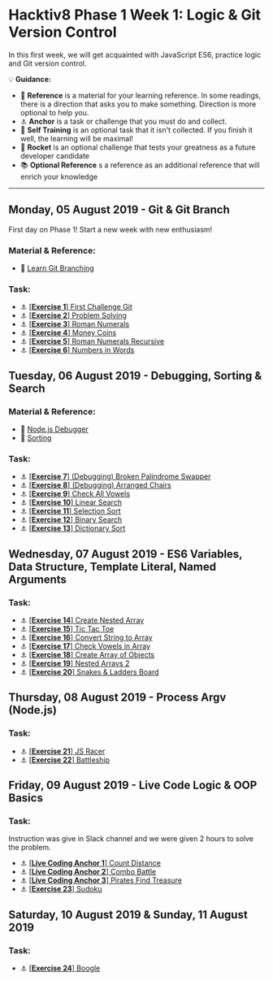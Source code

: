 # Hacktiv8 Phase 1 Week 1: Logic & Git Version Control

In this first week, we will get acquainted with JavaScript ES6, practice logic and Git version control.

:bulb: **Guidance:**
- :notebook_with_decorative_cover: **Reference** is a material for your learning reference. In some readings, there is a direction that asks you to make something. Direction is more optional to help you.
- :anchor: **Anchor** is a task or challenge that you must do and collect.
- 💪 **Self Training** is an optional task that it isn't collected. If you finish it well, the learning will be maximal!
- :rocket: **Rocket** is an optional challenge that tests your greatness as a future developer candidate
- :books: **Optional Reference** s a reference as an additional reference that will enrich your knowledge
---

## Monday, 05 August 2019 - Git & Git Branch
First day on Phase 1! Start a new week with new enthusiasm!

### Material & Reference:
- :notebook_with_decorative_cover:
[Learn Git Branching](https://learngitbranching.js.org/)

### Task:
- :anchor:
[[**Exercise 1**] First Challenge Git](https://github.com/andreassosilo/hacktiv8/blob/master/phase1/week1/first-challenge-git/readme.md)
- :anchor:
[[**Exercise 2**] Problem Solving](https://github.com/andreassosilo/hacktiv8/blob/master/phase1/week1/problem-solving/index.js)
- :anchor:
[[**Exercise 3**] Roman Numerals](https://github.com/andreassosilo/hacktiv8/blob/master/phase1/week1/roman-numerals/roman_numerals.js)
- :anchor:
[[**Exercise 4**] Money Coins](https://github.com/andreassosilo/hacktiv8/blob/master/phase1/week1/money-coins/moneyCoins.js)
- :anchor:
[[**Exercise 5**] Roman Numerals Recursive](https://github.com/andreassosilo/hacktiv8/blob/master/phase1/week1/roman-numerals-recursive/roman_numerals_recursive.js)
- :anchor:
[[**Exercise 6**] Numbers in Words](https://github.com/andreassosilo/hacktiv8/blob/master/phase1/week1/numbers-in-words/number_in_words.js)

## Tuesday, 06 August 2019 - Debugging, Sorting & Search

### Material & Reference:
- :notebook_with_decorative_cover:
[Node.js Debugger](https://nodejs.org/api/debugger.html)
- :notebook_with_decorative_cover:
[Sorting](https://visualgo.net/en)

### Task:
- :anchor:
[[**Exercise 7**] (Debugging) Broken Palindrome Swapper](https://github.com/andreassosilo/hacktiv8/blob/master/phase1/week1/broken-palindrome-swapper/palindromeSwapper.js)
- :anchor:
[[**Exercise 8**] (Debugging) Arranged Chairs](https://github.com/andreassosilo/hacktiv8/blob/master/phase1/week1/susun-kursi/susunKursi.js)
- :anchor:
[[**Exercise 9**] Check All Vowels](https://github.com/andreassosilo/hacktiv8/blob/master/phase1/week1/check-all-vowels/checkAllVowels.js)
- :anchor:
[[**Exercise 10**] Linear Search](https://github.com/andreassosilo/hacktiv8/blob/master/phase1/week1/linear-search/linear_search.js)
- :anchor:
[[**Exercise 11**] Selection Sort](https://github.com/andreassosilo/hacktiv8/blob/master/phase1/week1/selection-sort/selection_sort.js)
- :anchor:
[[**Exercise 12**] Binary Search](https://github.com/andreassosilo/hacktiv8/blob/master/phase1/week1/binary-search/binary.js)
- :anchor:
[[**Exercise 13**] Dictionary Sort](https://github.com/andreassosilo/hacktiv8/blob/master/phase1/week1/dictionary-sort/dictionary_sort.js)

## Wednesday, 07 August 2019 - ES6 Variables, Data Structure, Template Literal, Named Arguments

### Task:
- :anchor: [[**Exercise 14**] Create Nested Array](https://github.com/andreassosilo/hacktiv8/blob/master/phase1/week1/create-nested-array/index.js)
- :anchor: [[**Exercise 15**] Tic Tac Toe](https://github.com/andreassosilo/hacktiv8/blob/master/phase1/week1/tic-tac-toe/index.js)
- :anchor: [[**Exercise 16**] Convert String to Array](https://github.com/andreassosilo/hacktiv8/blob/master/phase1/week1/string-to-array/index.js)
- :anchor: [[**Exercise 17**] Check Vowels in Array](https://github.com/andreassosilo/hacktiv8/blob/master/phase1/week1/check-all-vowels-in-array/checkAllVowelsInArray.js)
- :anchor: [[**Exercise 18**] Create Array of Objects](https://github.com/andreassosilo/hacktiv8/blob/master/phase1/week1/array-of-objects/index.js)
- :anchor: [[**Exercise 19**] Nested Arrays 2](https://github.com/andreassosilo/hacktiv8/blob/master/phase1/week1/nested-arrays-2/nested_array_2_convert.js)
- :anchor: [[**Exercise 20**] Snakes & Ladders Board](https://github.com/andreassosilo/hacktiv8/blob/master/phase1/week1/snakes-and-ladders-board/index.js)

## Thursday, 08 August 2019 - Process Argv (Node.js)

### Task:
- :anchor:
[[**Exercise 21**] JS Racer](https://github.com/andreassosilo/hacktiv8/blob/master/phase1/week1/jsracer/js-racer.js)
- :anchor:
[[**Exercise 22**] Battleship](https://github.com/andreassosilo/hacktiv8/blob/master/phase1/week1/battleship/battleship.js)

## Friday, 09 August 2019 - Live Code Logic & OOP Basics

### Task:
Instruction was give in Slack channel and we were given 2 hours to solve the problem.
- :anchor:
[[**Live Coding Anchor 1**] Count Distance](https://github.com/andreassosilo/hacktiv8/blob/master/phase1/week1/live-code-week-1/easy/index.js)
- :anchor:
[[**Live Coding Anchor 2**] Combo Battle](https://github.com/andreassosilo/hacktiv8/blob/master/phase1/week1/live-code-week-1/medium/index.js)
- :anchor:
[[**Live Coding Anchor 3**] Pirates Find Treasure](https://github.com/andreassosilo/hacktiv8/blob/master/phase1/week1/live-code-week-1/hard/index.js)
- :anchor:
[[**Exercise 23**] Sudoku](https://github.com/andreassosilo/hacktiv8/blob/master/phase1/week1/sudoku-1/sudoku.js)

## Saturday, 10 August 2019 & Sunday, 11 August 2019

### Task:
- :anchor:
[[**Exercise 24**] Boogle](https://github.com/andreassosilo/hacktiv8/blob/master/phase1/week1/boggle-1/boggle.js)
